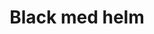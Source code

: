 ---
layout: item
title: Black med helm
item-id: 1151
datatable: true
id: 1151
name: "Black med helm"
members: false
lowalch: 230
highalch: 345
examine: "A medium sized helmet."
monsters:
  - id: 531
    name: "Dark warrior"
    members: false
    combat_level: 8
    wiki_url: "https://oldschool.runescape.wiki/w/Dark_warrior#Level_8"
    drops:
      - quantity: "1"
        rarity: 0.0078125
    image: "https://oldschool.runescape.wiki/images/thumb/6/69/Dark_warrior.png/150px-Dark_warrior.png?386d1"
  - id: 6606
    name: "Dark warrior"
    members: true
    combat_level: 145
    wiki_url: "https://oldschool.runescape.wiki/w/Dark_warrior#Level_145"
    drops:
      - quantity: "1"
        rarity: 0.0078125
    image: "https://oldschool.runescape.wiki/images/thumb/6/69/Dark_warrior.png/150px-Dark_warrior.png?386d1"
  - id: 6896
    name: "Gangster"
    members: true
    combat_level: 45
    wiki_url: "https://oldschool.runescape.wiki/w/Gangster#Level_45"
    drops:
      - quantity: "1"
        rarity: 0.03125
    image: "https://oldschool.runescape.wiki/images/thumb/4/44/Gangster.png/120px-Gangster.png?fb728"
  - id: 6898
    name: "Gangster"
    members: true
    combat_level: 50
    wiki_url: "https://oldschool.runescape.wiki/w/Gangster#Level_50"
    drops:
      - quantity: "1"
        rarity: 0.03125
    image: "https://oldschool.runescape.wiki/images/thumb/4/44/Gangster.png/120px-Gangster.png?fb728"
  - id: 6900
    name: "Gang boss"
    members: true
    combat_level: 83
    wiki_url: "https://oldschool.runescape.wiki/w/Gang_boss#Female"
    drops:
      - quantity: "1"
        rarity: 0.03125
    image: "https://oldschool.runescape.wiki/images/thumb/9/99/Gang_boss.png/120px-Gang_boss.png?f9b16"
  - id: 6902
    name: "Gang boss"
    members: true
    combat_level: 76
    wiki_url: "https://oldschool.runescape.wiki/w/Gang_boss#Male"
    drops:
      - quantity: "1"
        rarity: 0.03125
    image: "https://oldschool.runescape.wiki/images/thumb/9/99/Gang_boss.png/120px-Gang_boss.png?f9b16"
  - id: 7276
    name: "Mutated Bloodveld"
    members: true
    combat_level: 123
    wiki_url: "https://oldschool.runescape.wiki/w/Mutated_Bloodveld"
    drops:
      - quantity: "1"
        rarity: 0.0390625
    image: "https://oldschool.runescape.wiki/images/thumb/8/85/Mutated_Bloodveld.png/200px-Mutated_Bloodveld.png?64d32"
  - id: 7398
    name: "Insatiable mutated Bloodveld"
    members: true
    combat_level: 278
    wiki_url: "https://oldschool.runescape.wiki/w/Insatiable_mutated_Bloodveld"
    drops:
      - quantity: "1"
        rarity: 0.0390625
    image: "https://oldschool.runescape.wiki/images/thumb/7/73/Insatiable_mutated_Bloodveld.png/200px-Insatiable_mutated_Bloodveld.png?5b7f9"
---